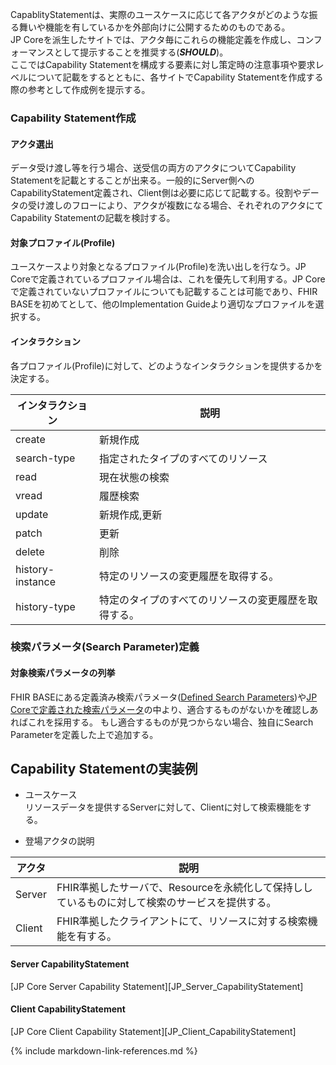 CapablityStatementは、実際のユースケースに応じて各アクタがどのような振る舞いや機能を有しているかを外部向けに公開するためのものである。<br/>
JP Coreを派生したサイトでは、アクタ毎にこれらの機能定義を作成し、コンフォーマンスとして提示することを推奨する(***SHOULD***)。<br/>
ここではCapability Statementを構成する要素に対し策定時の注意事項や要求レベルについて記載をするとともに、各サイトでCapability Statementを作成する際の参考として作成例を提示する。

### Capability Statement作成
#### アクタ選出
データ受け渡し等を行う場合、送受信の両方のアクタについてCapability Statementを記載とすることが出来る。一般的にServer側へのCapabilityStatement定義され、Client側は必要に応じて記載する。役割やデータの受け渡しのフローにより、アクタが複数になる場合、それぞれのアクタにてCapability Statementの記載を検討する。

#### 対象プロファイル(Profile)
ユースケースより対象となるプロファイル(Profile)を洗い出しを行なう。JP Coreで定義されているプロファイル場合は、これを優先して利用する。JP Coreで定義されていないプロファイルについても記載することは可能であり、FHIR BASEを初めてとして、他のImplementation Guideより適切なプロファイルを選択する。

#### インタラクション
各プロファイル(Profile)に対して、どのようなインタラクションを提供するかを決定する。

| インタラクション| 説明 |
|---|---|
|create| 新規作成 |
|search-type| 指定されたタイプのすべてのリソース |
|read| 現在状態の検索 |
|vread| 履歴検索 |
|update| 新規作成,更新 |
|patch| 更新 |
|delete| 削除 |
|history-instance| 特定のリソースの変更履歴を取得する。 |
|history-type| 特定のタイプのすべてのリソースの変更履歴を取得する。 |

### 検索パラメータ(Search Parameter)定義
#### 対象検索パラメータの列挙
FHIR BASEにある定義済み検索パラメータ([Defined Search Parameters](https://www.hl7.org/fhir/R4B/searchparameter-registry.html))や[JP Coreで定義された検索パラメータ](group-searchParameter.html)の中より、適合するものがないかを確認しあればこれを採用する。
もし適合するものが見つからない場合、独自にSearch Parameterを定義した上で追加する。

## Capability Statementの実装例
* ユースケース<br/>
リソースデータを提供するServerに対して、Clientに対して検索機能をする。

* 登場アクタの説明

|アクタ|説明|
|---|---|
| Server | FHIR準拠したサーバで、Resourceを永続化して保持ししているものに対して検索のサービスを提供する。|
| Client | FHIR準拠したクライアントにて、リソースに対する検索機能を有する。|

#### Server CapabilityStatement
[JP Core Server Capability Statement][JP_Server_CapabilityStatement]

#### Client CapabilityStatement
[JP Core Client Capability Statement][JP_Client_CapabilityStatement]

{% include markdown-link-references.md %}